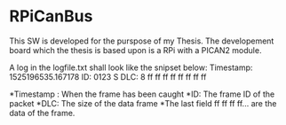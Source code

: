 # RPiCanBus
This SW is developed for the purspose of my Thesis. The developement board which the thesis is based upon is a RPi with a PICAN2 module. 

A log in the logfile.txt shall look like the snipset below:
Timestamp: 1525196535.167178        ID: 0123    S          DLC: 8    ff ff ff ff ff ff ff ff

*Timestamp : When the frame has been caught
*ID: The frame ID of the packet
*DLC: The size of the data frame
*The last field ff ff ff ff...  are the data of the frame.
